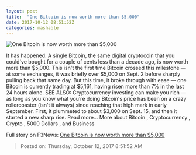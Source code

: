 ```yaml
---
layout: post
title:  "One Bitcoin is now worth more than $5,000"
date: 2017-10-12 08:51:52Z
categories: mashable
---
```


![One Bitcoin is now worth more than $5,000](https://i.amz.mshcdn.com/R9kQ8fsq9gnT5pWIfUhVVLYkpCE=/1200x630/2017%2F10%2F12%2Ff1%2F55ededc15f094549b562b52c44040aad.e79ac.jpg)

It has happened: A single Bitcoin, the same digital cryptocoin that you could've bought for a couple of cents less than a decade ago, is now worth more than $5,000. This isn't the first time Bitcoin crossed this milestone — at some exchanges, it was briefly over $5,000 on Sept. 2 before sharply pulling back that same day. But this time, it broke through with ease — one Bitcoin is currently trading at $5,161, having risen more than 7% in the last 24 hours alone. SEE ALSO: Cryptocurrency investing can make you rich — as long as you know what you’re doing Bitcoin's price has been on a crazy rollercoaster (isn't it always) since reaching that high mark in early September. First, it plummeted to about $3,000 on Sept. 15, and then it started a new sharp rise. Read more... More about Bitcoin , Cryptocurrency , Crypto , 5000 Dollars , and Business


Full story on F3News: [One Bitcoin is now worth more than $5,000](http://www.f3nws.com/n/zsHHMH)

> Posted on: Thursday, October 12, 2017 8:51:52 AM
